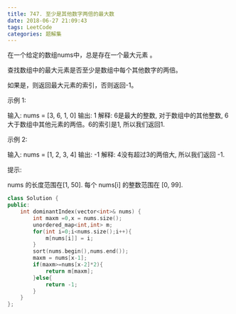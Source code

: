 ```yaml
---
title: 747. 至少是其他数字两倍的最大数
date: 2018-06-27 21:09:43
tags: LeetCode
categories: 题解集
---
```


在一个给定的数组nums中，总是存在一个最大元素 。

查找数组中的最大元素是否至少是数组中每个其他数字的两倍。

如果是，则返回最大元素的索引，否则返回-1。

示例 1:

输入: nums = [3, 6, 1, 0]
输出: 1
解释: 6是最大的整数, 对于数组中的其他整数,
6大于数组中其他元素的两倍。6的索引是1, 所以我们返回1.
 

示例 2:

输入: nums = [1, 2, 3, 4]
输出: -1
解释: 4没有超过3的两倍大, 所以我们返回 -1.
 

提示:

nums 的长度范围在[1, 50].
每个 nums[i] 的整数范围在 [0, 99].

```cpp
class Solution {
public:
    int dominantIndex(vector<int>& nums) {
        int maxm =0,x = nums.size();
        unordered_map<int,int> m;
        for(int i=0;i<nums.size();i++){
            m[nums[i]] = i;
        }
        sort(nums.begin(),nums.end());
        maxm = nums[x-1];
        if(maxm>=nums[x-2]*2){
            return m[maxm];
        }else{
            return -1;
        }
    }
};
```
